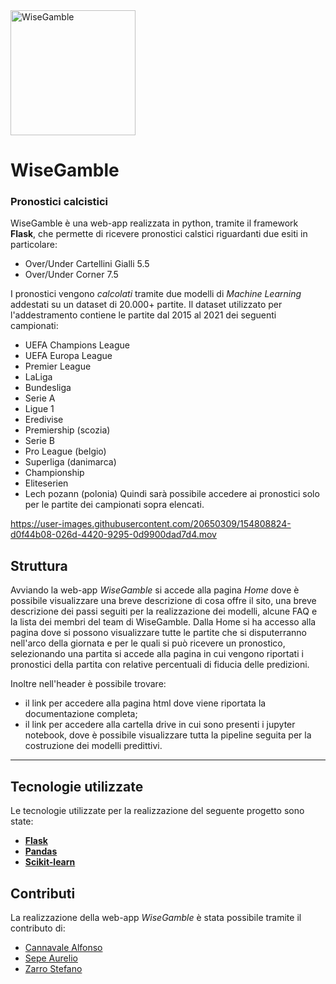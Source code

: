 <img src="https://user-images.githubusercontent.com/20650309/154808592-a7f936d2-5d9e-49c8-9fba-790b5263d531.png" alt="WiseGamble" width="200">

# WiseGamble
### Pronostici calcistici
WiseGamble è una web-app realizzata in python, tramite il framework **Flask**, che permette di ricevere pronostici calstici riguardanti due esiti in particolare:
- Over/Under Cartellini Gialli 5.5
- Over/Under Corner 7.5

I pronostici vengono *calcolati* tramite due modelli di *Machine Learning* addestati su un dataset di 20.000+ partite.
Il dataset utilizzato per l'addestramento contiene le partite dal 2015 al 2021 dei seguenti campionati:
- UEFA Champions League
- UEFA Europa League
- Premier League
- LaLiga
- Bundesliga
- Serie A
- Ligue 1
- Eredivise
- Premiership (scozia)
- Serie B
- Pro League (belgio)
- Superliga (danimarca)
- Championship
- Eliteserien
- Lech pozann (polonia)
Quindi sarà possibile accedere ai pronostici solo per le partite dei campionati sopra elencati.


https://user-images.githubusercontent.com/20650309/154808824-d0f44b08-026d-4420-9295-0d9900dad7d4.mov



## Struttura
Avviando la web-app *WiseGamble* si accede alla pagina *Home* dove è possibile visualizzare una breve descrizione di cosa offre il sito, una breve descrizione dei passi seguiti per la realizzazione dei modelli, alcune FAQ e la lista dei membri del team di WiseGamble.
Dalla Home si ha accesso alla pagina dove si possono visualizzare tutte le partite che si disputerranno nell'arco della giornata e per le quali si può ricevere un pronostico,
selezionando una partita si accede alla pagina in cui vengono riportati i pronostici della partita con relative percentuali di fiducia delle predizioni.

Inoltre nell'header è possibile trovare:
- il link per accedere alla pagina html dove viene riportata la documentazione completa;
- il link per accedere alla cartella drive in cui sono presenti i jupyter notebook, dove è possibile visualizzare tutta la pipeline seguita per la costruzione dei modelli predittivi.

---

## Tecnologie utilizzate
Le tecnologie utilizzate per la realizzazione del seguente progetto sono state:
- [**Flask**](https://flask.palletsprojects.com/en/2.0.x/)
- [**Pandas**](https://pandas.pydata.org/)
- [**Scikit-learn**](https://scikit-learn.org/stable/)

## Contributi
La realizzazione della web-app *WiseGamble* è stata possibile tramite il contributo di:<br>
- [Cannavale Alfonso](https://github.com/alfcan)<br>
- [Sepe Aurelio](https://github.com/AurySepe)<br>
- [Zarro Stefano](https://github.com/stepzar)<br>
